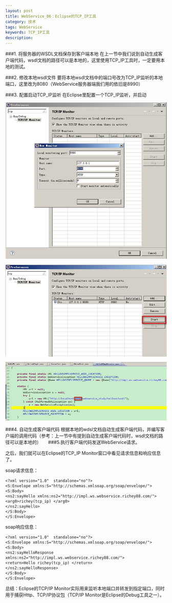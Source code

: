 ```yaml
---
layout: post
title: WebService_06：Eclipse的TCP_IP工具
category: 技术
tags: WebService
keywords: TCP_IP工具
description: 
---
```

###1. 将服务器的WSDL文档保存到客户端本地
在上一节中我们说到自动生成客户端代码，wsdl文档的路径可以是本地的，这里使用TCP_IP工具时，一定要用本地的测试。

###2. 修改本地wsdl文件
要将本地wsdl文档中的端口号改为TCP_IP监听的本地端口，这里改为8080（WebService服务器端我们用的依旧是8990）


###3. 配置启动TCP_IP监听
在Eclipse里配置一个TCP_IP监听，并启动


![4](/public/img/tec/tcp_ip1.jpg)

![5](/public/img/tec/tcp_ip2.jpg)

![6](/public/img/tec/tcp_ip3.jpg)

###4. 自动生成客户端代码
根据本地的wdsl文档自动生成客户端代码，并编写客户端的调用代码（参考：上一节中有提到自动生成客户端代码时，wsdl文档的路径可以是本地的）
　
###5.执行客户端代码发送WebService请求。

之后，我们就可以在Eclipse的TCP_IP Monitor窗口中看见请求信息和响应信息了。

soap请求信息：

	<?xml version="1.0"  standalone="no"?>
	<S:Envelope xmlns:S="http://schemas.xmlsoap.org/soap/envelope/">
	<S:Body>
	<ns2:sayHello xmlns:ns2="http://impl.ws.webservice.richey88.com/">
	<arg0>richey(tcp_ip) </arg0>
	</ns2:sayHello>
	</S:Body>
	</S:Envelope>

soap响应信息：

	<?xml version="1.0"  standalone="no"?>
	<S:Envelope xmlns:S="http://schemas.xmlsoap.org/soap/envelope/">
	<S:Body>
	<ns2:sayHelloResponse xmlns:ns2="http://impl.ws.webservice.richey88.com/">
	<return>Hello richey(tcp_ip) </return>
	</ns2:sayHelloResponse>
	</S:Body>
	</S:Envelope>

总结：Eclipse的TCP/IP Monitor实际用来监听本地端口并转发到指定端口，同时用于捕获Http、TCP/IP协议包（TCP/IP Monitor是Eclipse的Debug工具之一）。